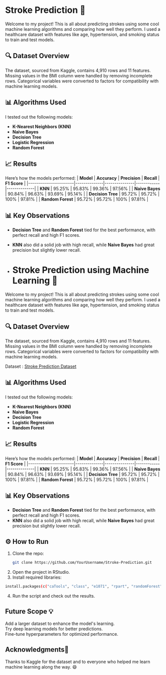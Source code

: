 # Stroke Prediction 🚀

Welcome to my project! This is all about predicting strokes using some cool machine learning algorithms and comparing how well they perform. I used a healthcare dataset with features like age, hypertension, and smoking status to train and test models.

## 🔍 Dataset Overview
The dataset, sourced from Kaggle, contains 4,910 rows and 11 features. Missing values in the BMI column were handled by removing incomplete rows. Categorical variables were converted to factors for compatibility with machine learning models.

## 📊 Algorithms Used
I tested out the following models:
- **K-Nearest Neighbors (KNN)**
- **Naive Bayes**
- **Decision Tree**
- **Logistic Regression**
- **Random Forest**

## 📈 Results
Here’s how the models performed:
| **Model**             | **Accuracy** | **Precision** | **Recall** | **F1 Score** |
|-----------------------|--------------|---------------|------------|--------------|
| **KNN**               | 95.25%       | 95.83%        | 99.36%     | 97.56%       |
| **Naive Bayes**       | 90.84%       | 96.63%        | 93.69%     | 95.14%       |
| **Decision Tree**     | 95.72%       | 95.72%        | 100%       | 97.81%       |
| **Random Forest**     | 95.72%       | 95.72%        | 100%       | 97.81%       |

## 📊 Key Observations
- **Decision Tree** and **Random Forest** tied for the best performance, with perfect recall and high F1 scores.
- **KNN** also did a solid job with high recall, while **Naive Bayes** had great precision but slightly lower recall.

- # Stroke Prediction using Machine Learning 🚀

Welcome to my project! This is all about predicting strokes using some cool machine learning algorithms and comparing how well they perform. I used a healthcare dataset with features like age, hypertension, and smoking status to train and test models.

## 🔍 Dataset Overview
The dataset, sourced from Kaggle, contains 4,910 rows and 11 features. Missing values in the BMI column were handled by removing incomplete rows. Categorical variables were converted to factors for compatibility with machine learning models.

Dataset : [Stroke Prediction Dataset](https://www.kaggle.com/datasets/fedesoriano/stroke-prediction-dataset)

## 📊 Algorithms Used
I tested out the following models:
- **K-Nearest Neighbors (KNN)**
- **Naive Bayes**
- **Decision Tree**
- **Logistic Regression**
- **Random Forest**

## 📈 Results
Here’s how the models performed:
| **Model**            | **Accuracy** | **Precision** | **Recall** | **F1 Score** |
|-----------------------|--------------|---------------|------------|--------------|
| **KNN**              | 95.25%       | 95.83%        | 99.36%     | 97.56%       |
| **Naive Bayes**       | 90.84%       | 96.63%        | 93.69%     | 95.14%       |
| **Decision Tree**     | 95.72%       | 95.72%        | 100%       | 97.81%       |
| **Random Forest**     | 95.72%       | 95.72%        | 100%       | 97.81%       |

## 📊 Key Observations
- **Decision Tree** and **Random Forest** tied for the best performance, with perfect recall and high F1 scores.
- **KNN** also did a solid job with high recall, while **Naive Bayes** had great precision but slightly lower recall.

## ⚙️ How to Run
1. Clone the repo:
   ```bash
   git clone https://github.com/YourUsername/Stroke-Prediction.git
   ```
2. Open the project in RStudio.
3. Install required libraries:
```bash
install.packages(c("caTools", "class", "e1071", "rpart", "randomForest", "caret", "ggplot2", "tidyr"))
```
4. Run the script and check out the results.

## Future Scope 💡 
Add a larger dataset to enhance the model's learning. <br>
Try deep learning models for better predictions. <br>
Fine-tune hyperparameters for optimized performance.


## Acknowledgments🤝 
Thanks to Kaggle for the dataset and to everyone who helped me learn machine learning along the way. 😄

